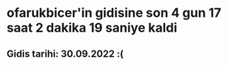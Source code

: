 # ofarukbicer'in gidisine son 4 gun 17 saat 2 dakika 19 saniye kaldi

## Gidis tarihi: 30.09.2022 :(